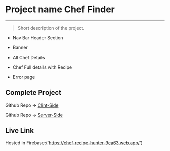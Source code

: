 # Project name Chef Finder

---

> Short description of the project.

- Nav Bar Header Section

* Banner

- All Chef Details

* Chef Full details with Recipe

* Error page

## Complete Project

Github Repo -> [Clint-Side]('https://github.com/programming-hero-web-course-4/b7a10-chef-recipe-hunter-client-side-Rafid1149')

Github Repo -> [Server-Side]('https://github.com/programming-hero-web-course-4/b7a10-chef-recipe-hunter-server-side-Rafid1149')

## Live Link

Hosted in Firebase:('https://chef-recipe-hunter-9ca63.web.app/')
